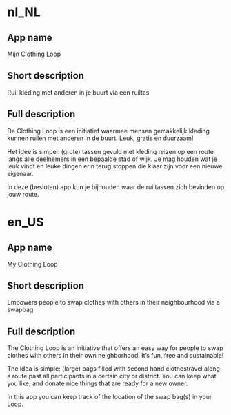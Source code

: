 # nl_NL

## App name

Mijn Clothing Loop

## Short description

Ruil kleding met anderen in je buurt via een ruiltas

## Full description

De Clothing Loop is een initiatief waarmee mensen gemakkelijk kleding kunnen ruilen met anderen in de buurt. Leuk, gratis en duurzaam!

Het idee is simpel: (grote) tassen gevuld met kleding​ reizen op een route langs alle deelnemers in een bepaalde stad of wijk. Je mag houden wat je leuk vindt en leuke dingen erin terug stoppen die klaar zijn voor een nieuwe eigenaar.

In deze (besloten) app kun je bijhouden waar de ruiltassen zich bevinden op jouw route.

# en_US

## App name

My Clothing Loop

## Short description

Empowers people to swap clothes with others in their neighbourhood via a swapbag

## Full description

The Clothing Loop is an initiative that offers an easy way for people to swap clothes with others in their own neighborhood.
It’s fun, free and sustainable!

The idea is simple: (large) bags filled with second hand clothes​ travel along a route past all participants in a certain city or district. You can keep what you like, and donate nice things that are ready for a new owner.

In this app you can keep track of the location of the swap bag(s) in your Loop.

